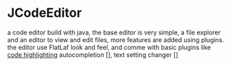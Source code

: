 # JCodeEditor
a code editor build with java, the base editor is very simple, a file explorer and an editor to view and edit files, more features are added using plugins. 
the editor use FlatLaf look and feel, and comme with basic plugins like  
[code highlighting](http://github.com/laktam/javahighligherplugin)
autocompletion [], text setting changer []